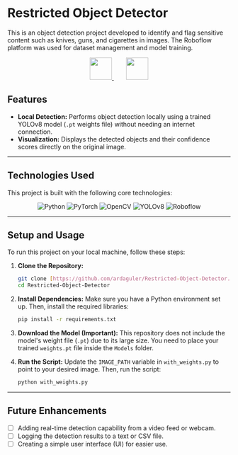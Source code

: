 # Restricted Object Detector

This is an object detection project developed to identify and flag sensitive content such as knives, guns, and cigarettes in images. The Roboflow platform was used for dataset management and model training.

<p align="center">
  <a href="https://roboflow.com" target="_blank">
    <img src="https://techcrunch.com/wp-content/uploads/2021/01/roboflow_raccoon_full.png" height="50">
  </a>
  &nbsp;&nbsp;&nbsp;&nbsp;&nbsp;&nbsp;
  <a href="https://ultralytics.com" target="_blank">
    <img src="https://cdn.prod.website-files.com/680a070c3b99253410dd3dcf/680a070c3b99253410dd3e88_UltralyticsYOLO_full_blue.svg" height="50">
  </a>
</p>

## Features

- **Local Detection:** Performs object detection locally using a trained YOLOv8 model (`.pt` weights file) without needing an internet connection.
- **Visualization:** Displays the detected objects and their confidence scores directly on the original image.

---

## Technologies Used

This project is built with the following core technologies:

<p align="center">
  <img src="https://img.shields.io/badge/Python-3776AB?style=for-the-badge&logo=python&logoColor=white" alt="Python">
  <img src="https://img.shields.io/badge/PyTorch-EE4C2C?style=for-the-badge&logo=pytorch&logoColor=white" alt="PyTorch">
  <img src="https://img.shields.io/badge/OpenCV-5C3EE8?style=for-the-badge&logo=opencv&logoColor=white" alt="OpenCV">
  <img src="https://img.shields.io/badge/YOLOv8-8D44AD?style=for-the-badge&logoColor=white" alt="YOLOv8">
  <img src="https://img.shields.io/badge/Roboflow-000000?style=for-the-badge&logo=roboflow&logoColor=white" alt="Roboflow">
</p>

---

## Setup and Usage

To run this project on your local machine, follow these steps:

1.  **Clone the Repository:**
    ```bash
    git clone [https://github.com/ardaguler/Restricted-Object-Detector.git](https://github.com/ardaguler/Restricted-Object-Detector.git)
    cd Restricted-Object-Detector
    ```

2.  **Install Dependencies:**
    Make sure you have a Python environment set up. Then, install the required libraries:
    ```bash
    pip install -r requirements.txt
    ```

3.  **Download the Model (Important):**
    This repository does not include the model's weight file (`.pt`) due to its large size. You need to place your trained `weights.pt` file inside the `Models` folder.

4.  **Run the Script:**
    Update the `IMAGE_PATH` variable in `with_weights.py` to point to your desired image. Then, run the script:
    ```bash
    python with_weights.py
    ```

---

## Future Enhancements

- [ ] Adding real-time detection capability from a video feed or webcam.
- [ ] Logging the detection results to a text or CSV file.
- [ ] Creating a simple user interface (UI) for easier use.